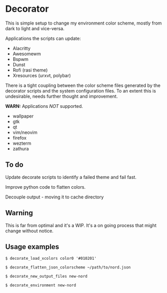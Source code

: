 # Decorator

This is simple setup to change my environment color scheme,
mostly from dark to light and vice-versa.

Applications the scripts can update:

- Alacritty
- Awesomewm
- Bspwm
- Dunst
- Rofi (rasi theme)
- Xresources (urxvt, polybar)

There is a tight coupling between the color scheme files generated by the
decorator scripts and the system configuration files.
To an extent this is undesirable, needs further thought and improvement.

**WARN:** Applications _NOT_ supported.

- wallpaper
- gtk
- qt
- vim/neovim
- firefox
- wezterm
- zathura

## To do

Update decorate scripts to identify a failed theme and fail fast.

Improve python code to flatten colors.

Decouple output - moving it to cache directory

## Warning

This is far from optimal and it's a WIP.
It's a on going process that might change without notice.

## Usage examples

```shell
$ decorate_load_xcolors color0 '#010201'
```

```shell
$ decorate_flatten_json_colorscheme ~/path/to/nord.json
```

```shell
$ decorate_new_output_files new-nord
```

```shell
$ decorate_environment new-nord
```
